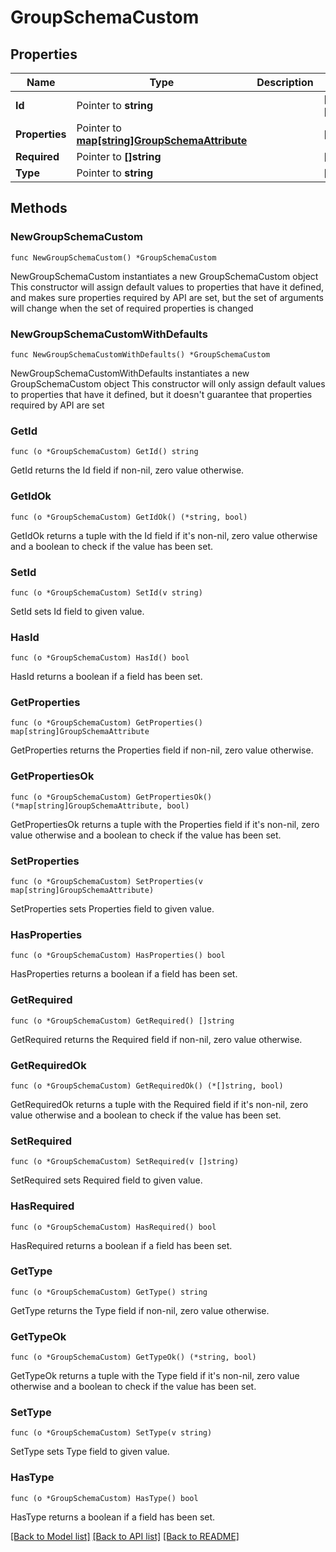 # GroupSchemaCustom

## Properties

Name | Type | Description | Notes
------------ | ------------- | ------------- | -------------
**Id** | Pointer to **string** |  | [optional] [readonly] 
**Properties** | Pointer to [**map[string]GroupSchemaAttribute**](GroupSchemaAttribute.md) |  | [optional] 
**Required** | Pointer to **[]string** |  | [optional] 
**Type** | Pointer to **string** |  | [optional] 

## Methods

### NewGroupSchemaCustom

`func NewGroupSchemaCustom() *GroupSchemaCustom`

NewGroupSchemaCustom instantiates a new GroupSchemaCustom object
This constructor will assign default values to properties that have it defined,
and makes sure properties required by API are set, but the set of arguments
will change when the set of required properties is changed

### NewGroupSchemaCustomWithDefaults

`func NewGroupSchemaCustomWithDefaults() *GroupSchemaCustom`

NewGroupSchemaCustomWithDefaults instantiates a new GroupSchemaCustom object
This constructor will only assign default values to properties that have it defined,
but it doesn't guarantee that properties required by API are set

### GetId

`func (o *GroupSchemaCustom) GetId() string`

GetId returns the Id field if non-nil, zero value otherwise.

### GetIdOk

`func (o *GroupSchemaCustom) GetIdOk() (*string, bool)`

GetIdOk returns a tuple with the Id field if it's non-nil, zero value otherwise
and a boolean to check if the value has been set.

### SetId

`func (o *GroupSchemaCustom) SetId(v string)`

SetId sets Id field to given value.

### HasId

`func (o *GroupSchemaCustom) HasId() bool`

HasId returns a boolean if a field has been set.

### GetProperties

`func (o *GroupSchemaCustom) GetProperties() map[string]GroupSchemaAttribute`

GetProperties returns the Properties field if non-nil, zero value otherwise.

### GetPropertiesOk

`func (o *GroupSchemaCustom) GetPropertiesOk() (*map[string]GroupSchemaAttribute, bool)`

GetPropertiesOk returns a tuple with the Properties field if it's non-nil, zero value otherwise
and a boolean to check if the value has been set.

### SetProperties

`func (o *GroupSchemaCustom) SetProperties(v map[string]GroupSchemaAttribute)`

SetProperties sets Properties field to given value.

### HasProperties

`func (o *GroupSchemaCustom) HasProperties() bool`

HasProperties returns a boolean if a field has been set.

### GetRequired

`func (o *GroupSchemaCustom) GetRequired() []string`

GetRequired returns the Required field if non-nil, zero value otherwise.

### GetRequiredOk

`func (o *GroupSchemaCustom) GetRequiredOk() (*[]string, bool)`

GetRequiredOk returns a tuple with the Required field if it's non-nil, zero value otherwise
and a boolean to check if the value has been set.

### SetRequired

`func (o *GroupSchemaCustom) SetRequired(v []string)`

SetRequired sets Required field to given value.

### HasRequired

`func (o *GroupSchemaCustom) HasRequired() bool`

HasRequired returns a boolean if a field has been set.

### GetType

`func (o *GroupSchemaCustom) GetType() string`

GetType returns the Type field if non-nil, zero value otherwise.

### GetTypeOk

`func (o *GroupSchemaCustom) GetTypeOk() (*string, bool)`

GetTypeOk returns a tuple with the Type field if it's non-nil, zero value otherwise
and a boolean to check if the value has been set.

### SetType

`func (o *GroupSchemaCustom) SetType(v string)`

SetType sets Type field to given value.

### HasType

`func (o *GroupSchemaCustom) HasType() bool`

HasType returns a boolean if a field has been set.


[[Back to Model list]](../README.md#documentation-for-models) [[Back to API list]](../README.md#documentation-for-api-endpoints) [[Back to README]](../README.md)


